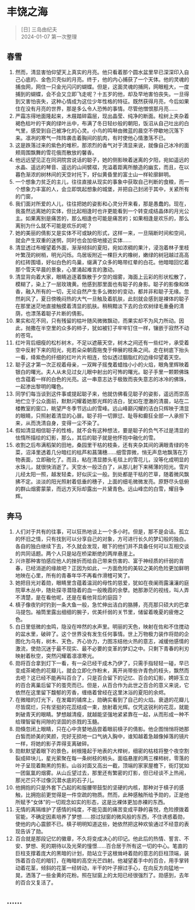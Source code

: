 # 丰饶之海
> [日] 三岛由纪夫  
> 2024-01-07 第一次整理

## 春雪
1. 然而，清显害怕仰望天上真实的月亮。他只看着那个圆水盆里早已深深印入自己心底的、金色贝壳似的月亮。终于，他的内心捕获了一个天体。他的灵魂的捕虫网，网住一只金光闪闪的蝴蝶。但是，这面灵魂的捕网，网眼粗大，一度捕到的蝴蝶，会不会又立即飞走呢？十五岁的他，却及早地害怕丧失。一旦得到又害怕丧失，这种心情成为这位少年性格的特征。既然获得月亮，今后如果住在没有月亮的世界，那是多么令人恐怖的事情。尽管他憎恨那月亮……
2. 严霜冻得地面隆起来，木屐踏碎霜层，现出晶莹、纯净的断面。桧树上夹杂着褐色枯叶的干爽的绿叶丛中，布满了冬日轻纱般的朝阳，饭沼从自己吐出的白气里，感受到自己被净化的心灵。小鸟的鸣啭由微蓝的晨空不停歇地沉落下来。凛冽的寒气一阵阵袭击着胸间的肌肉，有时使他心情激荡不已。
3. 这是跌落过来的紫色的堆积，那浓烈的香气对于清显来说，就像自己冰冷的面颊周围飘舞的雪花俄而散放的馨香。
4. 他远远望见正在同洞院宫说话的聪子，她的侧影映着迷离的夕阳，宛如遥远的水晶、遥远的琴音、遥远的山间襞褶，充溢着距离所酿造的幽玄，而且，在以暮色渐浓的树林间的天空衬托下，好似黄昏里的富士山一样轮廓鲜明。
5. 一个想象力贫乏的主儿，往往直接从现实的事象中获取自己判断的食粮，而一个想象力丰富的人，会立即筑起想象的城堡，并把自己封闭于其中，关紧所有的门窗，
6. 我们面对所爱的人儿，往往把她的姿影和心灵分开来看，那是愚蠢的。现在，我虽然远离她的实体，但比起相逢时也许更能看到一个转变成结晶体的月光公主。如果离别是痛苦的，那么相逢也可能是痛苦的；如果相逢是欢乐的，那么离别为什么就不可能是欢乐的呢？
7. 她的美丽的倩影又是实体不可或缺的形式，这样一来，一旦隔断时间和空间，就会产生双重的迷惘，同时也会加倍地接近实体……
8. 清显透过布幔望着外面，渐渐倾斜的夏阳，宛如浓稠的果汁，浸泡着林子里枝叶繁茂的树梢，明光闪烁。鸟居坂附近一棵巨大的橡树，嫩绿的树冠越过高高的红砖围墙，好似白色的鸟巢，缀满了众多的略带红晕的白花。他暗暗回忆着那个雪天早晨的景象，心里涌起难言的激动。
9. 清显背向着大家，眼睛追逐着飘散于夕空的烟雾，海面上云彩的形状松散了，模糊了，染上了一层玫瑰黄。他感到那里面也有聪子的身影。聪子的影像和体香，融入所有的一切，无论自然产生多么微妙的变动，都并非和聪子无缘。忽然刹风了，夏日傍晚闷热的大气一旦触及着肌肤，此刻就会感到是裸体的聪子在那里迷茫地直接触摸着清显的肌肤。稍稍黯淡下去的合欢树绿毛重叠的清荫，也漂荡着聪子片断的倩影。
10. 果实和花不同，只有残留的枯叶随风微微飘动，而果实却不为风力所动。因此，抛撒在半空里的众多的柿子，犹如被钉子牢牢钉住一样，镶嵌于寂然不动的苍穹。
11. 红叶背后细瘦的松杉树木，不足以遮蔽天空，树木之间还有一些红叶，承受着空中反射下来的阳光，宛若朵朵朝霞拖曳于伸展的枝条之间。走在树底下抬头一看，绛紫色的纤细的红叶片片相连，恰似透过胭脂红的边缘仰望着天空。
12. 聪子这才第一次正视着母亲，一双眸子摇曳着蜡烛小小的火焰，眼角里辉映着银白的曙光。夫人从未见过女儿眼中射出的可怖的曙光。聪子手里一颗颗佛珠也含蕴着一样的白色的光亮。这一串意志达于极致而丧失意志的冰冷的佛珠，一起渗出黎明的曙色。
13. 同学们每当谈到这件事或提起聪子来，他就仿佛看见聪子的姿影，遥远而崇高地伫立于公众面前，默默闪耀着她那光辉的洁白，犹如在澄澈的清晨，站在二楼教室的窗口，眺望严冬季节远山的雪峰。远山峰巅闪耀的洁白只辉映于清显的眼睛，只照射着清显的心扉。聪子将一切罪愆、耻辱和癫狂全部一人承担下来，从而洗清自身，变得一尘不染了。
14. 假如清显相信聪子的性格，就不会有这种想法，要是聪子的负气不过是清显的怯惰所描绘的幻影，那么，其后的聪子就是他怀抱中融化的雪。
15. 收割之后布满稻架的田地，桑园里干枯的枝条，还有夹杂其间的满眼青绿的冬菜，沼泽里透着几分暗红的枯芦和菖蒲穗……细雪霏微，悄无声息地飘落在万物表面，立即融化了。而且，粘在清显膝头毛毯上的雪花儿，没等化成明显的水珠儿，就很快消逝了。天空水一般泛白了，从那儿射下来稀薄的阳光。雪片儿经太阳一照，越发轻柔，好似灰尘一般。到处都是干枯的芒草，随着微风飘拂不定。淡淡的阳光照射着低垂的穗子，上面的细毛微微发亮。原野尽头低俯的群山烟雾蒙蒙，而远方天际却露出一片黛青色。远山峰峦的白雪，耀目争辉。

## 奔马
1. 人们对于共有的往事，可以狂热地谈上一个多小时。但是，那不是会话。孤立的怀旧之情，只有找到可以分享自己的对象，方可进行长久的梦幻般的独白。各自的独白继续下去，不久就会发现，眼下的他们并不具备任何可以互相交谈的共同话题。两个人只是站在桥梁断绝的两岸悬崖上。
2. 兴许那种害怕感应他人的挫折而给自己带来伤害的、富于神经质的纤弱的青春，已经消逝的缘故吧？正因为如此，一方面危险的美较之美的危险更加鲜明地映在心里，所有的青春年华不再看作滑稽可笑了。
3. 她把目光对着勋，眼睛里含蕴着温润的母性的慈爱，犹如在夜阑雨露瀼瀼的庭院草木丛中，随处探寻潜隐着的血一般晚霞的余孽。她那渺茫的视线，叫人弄不清楚，是在看他呢，还是在看他背后的庭园？
4. 槙子像夜钓时钓到一条大鱼一般，急忙伸出洁白的胳膊，亮亮那只硕大的巴拿马提包。袖筒里露出细细的腕子，优美纤弱的关节里，储留着晚夏的疲倦之色。
5. 白日里低微的虫鸣，隐没在哗然的水声里。明丽的天色，映射在佐和不住搅动的盆水里，破碎了。这个世界没有发生任何事情。世上万物极力装作将勋的企图化为乌有，树木、天色，齐心协力，力图冻结他火热的意志，减缓他感情的激流，使勋沉迷于最不现实、最不必要的变革的梦幻之中。只剩下青春的利刃映射着秋空，突然闪耀着凛凛寒光。
6. 勋将百合拿到灯下一看，有一朵已经干成木乃伊了，只需手指轻轻一碰，早已变成茶褐色的花瓣儿，就会立即化作粉末，离开尚带些许青色的枝头，飘然而去吧？这已经不能再叫百合了，只是百合留下的记忆、百合的幻影，娉婷玉立的百合离巢后留下的茧壳而已。但是，从百合作为此世之百合的意义来说，它依然在这里留下馥郁的芳香，缠络着曾经在这里沐浴的夏阳的余烬。
7. 在微暗的灯光下，在发霉的铺席上，勋确实看到了自己的火焰。衰退的花瓣儿尽皆腐烂，只有坚挺的花蕊结成一束，放射着光辉。仅凭这锐利的花蕊，就能刺破青天的眼睛。梦想越清瘦，就越能坚强地紧紧靠在一起，从而形成一种不给理智留有间隙的坚固的杀戮的玉髓。
8. 勋倏忽闭上眼睛，只在心中贪婪地品尝着眼前槙子的倩影。他企图悄悄将她那白皙而娇美的笑颜，完好无损地一口气纳入胸中，谁知越着急越像掉落的镜片一样，将她的影子弄得支离破碎。
9. 勋默默望着眼下的景色，树根隆起于地表的大榉树，细密的枯枝将整个夜空割裂成碎块儿，星光萦聚在每一条树枝的梢头。面临悬崖的两三棵柿树，零落的叶子呈现着黝黑的剪影。山谷对面又高出一截，顶端的家家屋檐下，街灯犹如一团氤氲的烟雾。从山丘望过去，那里还有繁密的灯影，但已经谈不上热闹，那光芒只不过像沉潜水底的石子儿。
10. 他拥抱的只是外套下凸起的和服腰带鼓型的坚硬的内核，那种对于槙子的感触，比拥抱前更觉得是一件空疏的物质。然而，此种感触所给予勋的，正是他所赋予“女体”的一切观念如实的形态，这是比裸体更加赤裸的东西。
11. 无情的离隔维护了感情的纯度，不能见面的痛苦变成平静的喜悦，危险撩拨着官能，不确定因素培养了梦想……掠过狱窗的微风般的东西，不住诱惑着勋，使他的内心震颤不已。槙子明明知道这些，她依然把这种欢愉通过不经意的表现告诉了勋。
12. 百合就是那段记忆的徽章，不久将变成决心的印记。他此后的热情、誓言、不安、梦想、死的期待以及光荣的憧憬……百合居于所有这一切的中心。笔直的巨柱支撑着庞大的黑暗的计划，勋站立于这根耸峙着勋的意志的巨柱顶端，装饰着百合花的暗钉，在晦暗的高空光芒四射。他凝望着手中的百合，用手掌转动着花茎，倾斜的花茎一经转动，半干的叶子擦过手心，在向反方向猛地一晃，洒落了一些金黄的花粉。照在狱窗上的太阳已经很强烈了。勋感到，去年的百合又复活了。

## ......
